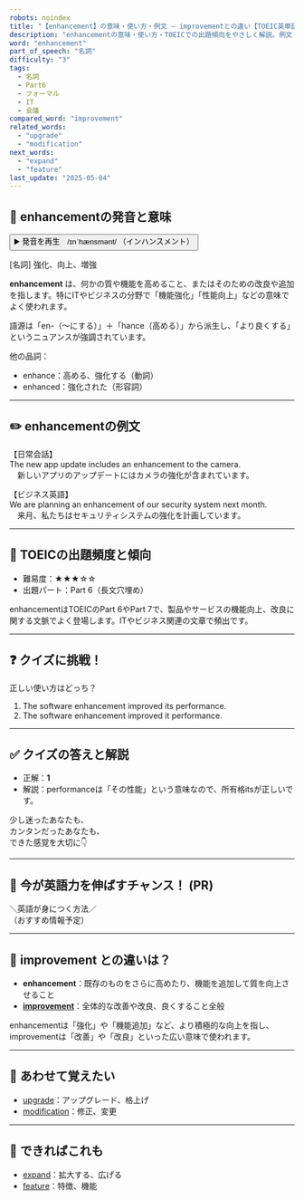 ```yaml
---
robots: noindex
title: "【enhancement】の意味・使い方・例文 ― improvementとの違い【TOEIC英単語】"
description: "enhancementの意味・使い方・TOEICでの出題傾向をやさしく解説。例文・クイズ付きでimprovementとの違いもわかりやすく学べます。"
word: "enhancement"
part_of_speech: "名詞"
difficulty: "3"
tags:
  - 名詞
  - Part6
  - フォーマル
  - IT
  - 会議
compared_word: "improvement"
related_words:
  - "upgrade"
  - "modification"
next_words:
  - "expand"
  - "feature"
last_update: "2025-05-04"
---
```


## 🔰 enhancementの発音と意味

<button class="play-audio" onclick="playTTS('enhancement')">
  <span class="play-audio-main">
    ▶️ 発音を再生　/ɪnˈhænsmənt/
  </span>
  <span class="play-audio-sub">
    （インハンスメント）
  </span>
</button>

[名詞] 強化、向上、増強

**enhancement** は、何かの質や機能を高めること、またはそのための改良や追加を指します。特にITやビジネスの分野で「機能強化」「性能向上」などの意味でよく使われます。

語源は「en-（～にする）」＋「hance（高める）」から派生し、「より良くする」というニュアンスが強調されています。

他の品詞：  
- enhance：高める、強化する（動詞）
- enhanced：強化された（形容詞）

---

## ✏️ enhancementの例文

【日常会話】  
The new app update includes an enhancement to the camera.  
　新しいアプリのアップデートにはカメラの強化が含まれています。

【ビジネス英語】  
We are planning an enhancement of our security system next month.  
　来月、私たちはセキュリティシステムの強化を計画しています。

---

## 🎯 TOEICの出題頻度と傾向

- 難易度：★★★☆☆
- 出題パート：Part 6（長文穴埋め）

enhancementはTOEICのPart 6やPart 7で、製品やサービスの機能向上、改良に関する文脈でよく登場します。ITやビジネス関連の文章で頻出です。

---

## ❓ クイズに挑戦！

正しい使い方はどっち？

1. The software enhancement improved its performance.  
2. The software enhancement improved it performance.

---

## ✅ クイズの答えと解説

- 正解：**1**
- 解説：performanceは「その性能」という意味なので、所有格itsが正しいです。

少し迷ったあなたも、  
カンタンだったあなたも、  
できた感覚を大切に👇️

---

## 🚀 今が英語力を伸ばすチャンス！ (PR)

<div class="info-center">
＼英語が身につく方法／<br>  
（おすすめ情報予定）
</div>

---

## 🤔  improvement との違いは？

- **enhancement**：既存のものをさらに高めたり、機能を追加して質を向上させること
- **[improvement](/improvement)**：全体的な改善や改良、良くすること全般

enhancementは「強化」や「機能追加」など、より積極的な向上を指し、improvementは「改善」や「改良」といった広い意味で使われます。

---

## 🧩 あわせて覚えたい

- [upgrade](/upgrade)：アップグレード、格上げ
- [modification](/modification)：修正、変更

---

## 📖 できればこれも

- [expand](/expand)：拡大する、広げる
- [feature](/feature)：特徴、機能

<!-- cvid: aid13_bid00 -->
